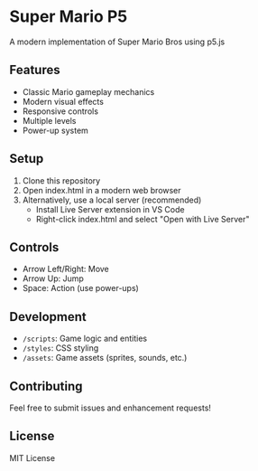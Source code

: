 # Super Mario P5

A modern implementation of Super Mario Bros using p5.js

## Features
- Classic Mario gameplay mechanics
- Modern visual effects
- Responsive controls
- Multiple levels
- Power-up system

## Setup
1. Clone this repository
2. Open index.html in a modern web browser
3. Alternatively, use a local server (recommended)
   - Install Live Server extension in VS Code
   - Right-click index.html and select "Open with Live Server"

## Controls
- Arrow Left/Right: Move
- Arrow Up: Jump
- Space: Action (use power-ups)

## Development
- `/scripts`: Game logic and entities
- `/styles`: CSS styling
- `/assets`: Game assets (sprites, sounds, etc.)

## Contributing
Feel free to submit issues and enhancement requests!

## License
MIT License